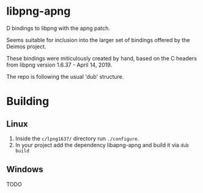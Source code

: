 libpng-apng
======

D bindings to libpng with the apng patch.

Seems suitable for inclusion into the larger set of bindings offered by the Deimos project.

These bindings were miticulously created by hand, based on the C headers from libpng
version 1.6.37 - April 14, 2019.

The repo is following the usual 'dub' structure.

# Building
## Linux
1. Inside the `c/lpng1637/` directory run `./configure`.
2. In your project add the dependency libapng-apng and build it via `dub build`
## Windows
TODO
